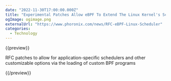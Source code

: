 ```yaml
---
date: "2022-11-30T17:00:00.000Z"
title: "Experimental Patches Allow eBPF To Extend The Linux Kernel's Scheduler"
ogImage: ogimage.png
externalUrl: "https://www.phoronix.com/news/RFC-eBPF-Linux-Scheduler"
categories:
  - Technology
---
```


{{preview}}

RFC patches to allow for application-specific schedulers and other customizable options via the loading of custom BPF programs

{{/preview}}
